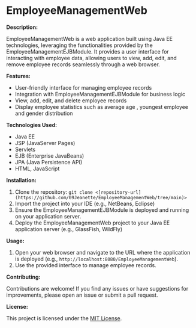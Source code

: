 # EmployeeManagementWeb

**Description:**

EmployeeManagementWeb is a web application built using Java EE technologies, leveraging the functionalities provided by the EmployeeManagementEJBModule. It provides a user interface for interacting with employee data, allowing users to view, add, edit, and remove employee records seamlessly through a web browser.

**Features:**
- User-friendly interface for managing employee records
- Integration with EmployeeManagementEJBModule for business logic
- View, add, edit, and delete employee records
- Display employee statistics such as average age , youngest employee and gender distribution

**Technologies Used:**
- Java EE
- JSP (JavaServer Pages)
- Servlets
- EJB (Enterprise JavaBeans)
- JPA (Java Persistence API)
- HTML, JavaScript

**Installation:**

1. Clone the repository: `git clone <[repository-url](https://github.com/09Jeanette/EmployeeManagementWeb/tree/main)>`
2. Import the project into your IDE (e.g., NetBeans, Eclipse)
3. Ensure the EmployeeManagementEJBModule is deployed and running on your application server.
4. Deploy the EmployeeManagementWeb project to your Java EE application server (e.g., GlassFish, WildFly)

**Usage:**

1. Open your web browser and navigate to the URL where the application is deployed (e.g., `http://localhost:8080/EmployeeManagementWeb`).
2. Use the provided interface to manage employee records.

**Contributing:**

Contributions are welcome! If you find any issues or have suggestions for improvements, please open an issue or submit a pull request.

**License:**

This project is licensed under the [MIT License](LICENSE).

